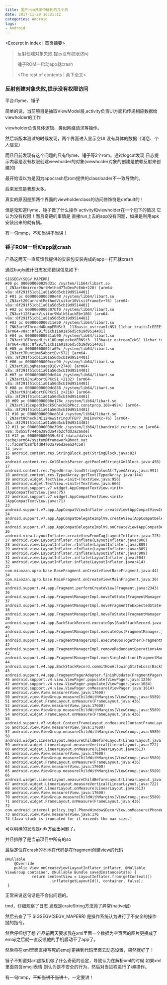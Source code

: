 ```yaml
---
title: 国产rom开发中碰到的几个坑
date: 2017-11-29 16:21:12
categories: Android
tags: 
- Android
---
```

<Excerpt in index | 首页摘要> 
> 反射创建对象失败,提示没有权限访问
> 
> 锤子ROM一启动app就crash
> 
> <!-- more -->
> <The rest of contents | 余下全文> 

###  反射创建对象失败,提示没有权限访问  ###
平台:flyme、锤子

简单的说，当前项目是抽取ViewModel层,activity负责UI方面和传递相应数据给viewholder的工作

viewholder负责具体逻辑、类似网络请求等操作。

然后新版本测试的时候发现，两个界面进入显示空UI 没有具体的数据（消息、个人信息）

而且目前发现有这个问题的只有flyme、锤子等2个rom。通过logcat发现 日志提示内容是没有权限创建viewholder的对象(viewholder对象的创建是依赖反射来创建的)

最开始误以为是因为appcrash后rom提供的classloader不一致导致的。

后来发现是我想太多。

真实的原因是那两个界面的viewholderclass的访问修饰符是default的！

但是鬼知道flyme、锤子做了什么操作 activity和viewholder在一个包下的情况 它认为没有权限！而且奇葩的事情是 直接run上去的app没有问题，如果是利用apk安装出来的就有锅。

有一句mmp，不知当讲不当讲！

###  锤子ROM一启动app就crash  ###
产品这两天一直反馈我提供的安装包安装完成的app一打开就crash

通过bugly统计日志发现错误信息如下:
```
SIGSEGV(SEGV_MAPERR)
#00 pc 000000000029d31c /system/lib64/libart.so (_ZN3art6mirror9ArtMethod7ToDexPcEmb+220) [arm64-v8a::8f291f51cb11a01a56d5cb19d9514401]
2 #01 pc 0000000000308e48 /system/lib64/libart.so (_ZN3art20CurrentMethodVisitor10VisitFrameEv+76) [arm64-v8a::8f291f51cb11a01a56d5cb19d9514401]
3 #02 pc 0000000000307bf0 /system/lib64/libart.so (_ZN3art12StackVisitor9WalkStackEb+180) [arm64-v8a::8f291f51cb11a01a56d5cb19d9514401]
4 #03 pc 0000000000311e50 /system/lib64/libart.so (_ZNK3art6Thread4DumpERNSt3__113basic_ostreamIcNS1_11char_traitsIcEEEE+264) [arm64-v8a::8f291f51cb11a01a56d5cb19d9514401]
5 #04 pc 000000000031ab90 /system/lib64/libart.so (_ZN3art10ThreadList10DumpLockedERNSt3__113basic_ostreamIcNS1_11char_traitsIcEEEE+100) [arm64-v8a::8f291f51cb11a01a56d5cb19d9514401]
6 #05 pc 00000000002fa69c /system/lib64/libart.so (_ZN3art7Runtime5AbortEv+572) [arm64-v8a::8f291f51cb11a01a56d5cb19d9514401]
7 #06 pc 00000000000cce90 /system/lib64/libart.so (_ZN3art10LogMessageD1Ev+2748) [arm64-v8a::8f291f51cb11a01a56d5cb19d9514401]
8 #07 pc 00000000000dc044 /system/lib64/libart.so (_ZN3artL8JniAbortEPKcS1_+2132) [arm64-v8a::8f291f51cb11a01a56d5cb19d9514401]
9 #08 pc 00000000000dc858 /system/lib64/libart.so (_ZN3art9JniAbortFEPKcS1_z+216) [arm64-v8a::8f291f51cb11a01a56d5cb19d9514401]
10 #09 pc 00000000000e178c /system/lib64/libart.so (_ZN3art11ScopedCheck5CheckEbPKcz.constprop.108+4924) [arm64-v8a::8f291f51cb11a01a56d5cb19d9514401]
11 #10 pc 00000000000ed814 /system/lib64/libart.so (_ZN3art8CheckJNI12NewStringUTFEP7_JNIEnvPKc+76) [arm64-v8a::8f291f51cb11a01a56d5cb19d9514401]
12 #11 pc 00000000000e39dc /system/lib64/libandroid_runtime.so [arm64-v8a::b8b55f744ba3a9d3a47b2cfdd3a2a6de]
13 #12 pc 000000000039c6f4 /data/dalvik-cache/arm64/system@framework@boot.oat [::f3d88fb28fbfd84f03a796d2eea24c58]
14 java:
15 android.content.res.StringBlock.get(StringBlock.java:82)
16 android.content.res.XmlBlock$Parser.getPooledString(XmlBlock.java:458)
17 android.content.res.TypedArray.loadStringValueAt(TypedArray.java:991)
18 android.content.res.TypedArray.getText(TypedArray.java:144)
19 android.widget.TextView.<init>(TextView.java:956)
20 android.widget.TextView.<init>(TextView.java:666)
21 android.support.v7.widget.AppCompatTextView.<init>(AppCompatTextView.java:75)
22 android.support.v7.widget.AppCompatTextView.<init>(AppCompatTextView.java:71)
23 android.support.v7.app.AppCompatViewInflater.createView(AppCompatViewInflater.java:103)
24 android.support.v7.app.AppCompatDelegateImplV9.createView(AppCompatDelegateImplV9.java:1024)
25 android.support.v7.app.AppCompatDelegateImplV9.onCreateView(AppCompatDelegateImplV9.java:1081)
26 android.view.LayoutInflater.createViewFromTag(LayoutInflater.java:725)
27 android.view.LayoutInflater.rInflate(LayoutInflater.java:806)
28 android.view.LayoutInflater.rInflate(LayoutInflater.java:809)
29 android.view.LayoutInflater.rInflate(LayoutInflater.java:809)
30 android.view.LayoutInflater.rInflate(LayoutInflater.java:809)
31 android.view.LayoutInflater.inflate(LayoutInflater.java:504)
32 android.view.LayoutInflater.inflate(LayoutInflater.java:414)
33 com.miaozan.xpro.base.BaseFragment.onCreateView(BaseFragment.java:44)
34 com.miaozan.xpro.base.MainFragment.onCreateView(MainFragment.java:36)
35 android.support.v4.app.Fragment.performCreateView(Fragment.java:2343)
36 android.support.v4.app.FragmentManagerImpl.moveToState(FragmentManager.java:1419)
37 android.support.v4.app.FragmentManagerImpl.moveFragmentToExpectedState(FragmentManager.java:1740)
38 android.support.v4.app.FragmentManagerImpl.moveToState(FragmentManager.java:1809)
39 android.support.v4.app.BackStackRecord.executeOps(BackStackRecord.java:799)
40 android.support.v4.app.FragmentManagerImpl.executeOps(FragmentManager.java:2580)
41 android.support.v4.app.FragmentManagerImpl.executeOpsTogether(FragmentManager.java:2367)
42 android.support.v4.app.FragmentManagerImpl.removeRedundantOperationsAndExecute(FragmentManager.java:2322)
43 android.support.v4.app.FragmentManagerImpl.execSingleAction(FragmentManager.java:2199)
44 android.support.v4.app.BackStackRecord.commitNowAllowingStateLoss(BackStackRecord.java:651)
45 android.support.v4.app.FragmentPagerAdapter.finishUpdate(FragmentPagerAdapter.java:145)
46 android.support.v4.view.ViewPager.populate(ViewPager.java:1236)
47 android.support.v4.view.ViewPager.populate(ViewPager.java:1084)
48 android.support.v4.view.ViewPager.onMeasure(ViewPager.java:1614)
49 android.view.View.measure(View.java:17600)
50 android.view.ViewGroup.measureChildWithMargins(ViewGroup.java:5589)
51 android.widget.FrameLayout.onMeasure(FrameLayout.java:436)
52 android.view.View.measure(View.java:17600)
53 android.view.ViewGroup.measureChildWithMargins(ViewGroup.java:5589)
54 android.widget.FrameLayout.onMeasure(FrameLayout.java:436)
55 android.support.v7.widget.ContentFrameLayout.onMeasure(ContentFrameLayout.java:139)
56 android.view.View.measure(View.java:17600)
57 android.view.ViewGroup.measureChildWithMargins(ViewGroup.java:5589)
58 android.widget.LinearLayout.measureChildBeforeLayout(LinearLayout.java:1436)
59 android.widget.LinearLayout.measureVertical(LinearLayout.java:722)
60 android.widget.LinearLayout.onMeasure(LinearLayout.java:613)
61 android.view.View.measure(View.java:17600)
62 android.view.ViewGroup.measureChildWithMargins(ViewGroup.java:5589)
63 android.widget.FrameLayout.onMeasure(FrameLayout.java:436)
64 android.view.View.measure(View.java:17600)
65 android.view.ViewGroup.measureChildWithMargins(ViewGroup.java:5589)
66 android.widget.LinearLayout.measureChildBeforeLayout(LinearLayout.java:1436)
67 android.widget.LinearLayout.measureVertical(LinearLayout.java:722)
68 android.widget.LinearLayout.onMeasure(LinearLayout.java:613)
69 android.view.View.measure(View.java:17600)
70 android.view.ViewGroup.measureChildWithMargins(ViewGroup.java:5589)
71 android.widget.FrameLayout.onMeasure(FrameLayout.java:436)
72 com.android.internal.policy.impl.PhoneWindow$DecorView.onMeasure(PhoneWindow.java:2800)
73 android.view.View.measure(View.java:176
74 [Java stack is truncated for it exceeds the max size.]
```
可以明确的发现是ndk方面出问题了。

并且排除了是当前项目中所有的so

最后定位在crash的本地在代码是在fragment创建view的代码

```
@Nullable
    @Override
    public View onCreateView(LayoutInflater inflater, @Nullable ViewGroup container, @Nullable Bundle savedInstanceState) {
            return cententView = LayoutInflater.from(getContext())
                    .inflate(getLayoutId(), container, false);
 }
```

正常来说这句话是不会出问题的。

tmd，仔细观察了日志 发现是crateString方法抛了异常(native层)

然后去查了下 SIGSEGV(SEGV_MAPERR) 是操作系统认为进行了不安全的操作 抛的指令。

然后仔细想了想  产品前两天要求我在xml里面一个数据为空页面的图片更换成了emoji之后就一直反馈他的手机启动不了app了。

然后将在xml里面直接写死的emoji更换到代码里面去动态设置，果然就好了！

锤子不知道对art虚拟机做了什么奇葩的设定，导致认为在解析xml的时候 如果xml里面包含emoji表情 则认为是不安全的行为，然后对当进程进行了kill操作。

有一句mmp，<SPAN style="TEXT-DECORATION: line-through">不知当讲不当讲！</SPAN>，一定要讲！
